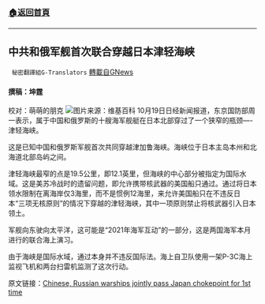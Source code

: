 ###  [:house:返回首頁](https://github.com/ourhimalayas/txt)
---


## 中共和俄军舰首次联合穿越日本津轻海峡
` 秘密翻譯組G-Translators` [轉載自GNews](https://gnews.org/zh-hans/1603751/)

#### 撰稿：坤霆
校对：萌萌的朋克
![](https://assets.gnews.org/wp-content/uploads/2021/10/3-59.jpg)图片来源：维基百科
10月19日日经新闻报道，东京国防部周一表示，属于中国和俄罗斯的十艘海军舰艇在日本北部穿过了一个狭窄的瓶颈—-津轻海峡。

这是已知中国和俄罗斯军舰首次共同穿越津加鲁海峡。海峡位于日本主岛本州和北海道北部岛屿之间。

津轻海峡最窄的点是19.5公里，即12.1英里，但海峡的中心部分被指定为国际水域。这是美苏冷战时的遗留问题，即允许携带核武器的美国船只通过。通过将日本领水限制在离海岸仅3海里，而不是惯例12海里，来允许美国船只在不违反日本“三项无核原则”的情况下穿越的津轻海峡，其中一项原则禁止将核武器引入日本领土。

军舰向东驶向太平洋，这可能是“2021年海军互动”的一部分，这是两国海军本月进行的联合海上演习。

由于海峡是国际水域，通过本身并不违反国际法。海上自卫队使用一架P-3C海上监视飞机和两台扫雷机监测了这次行动。

原文链接：[Chinese, Russian warships jointly pass Japan chokepoint for 1st time](https://asia.nikkei.com/Politics/International-relations/Chinese-Russian-warships-jointly-pass-Japan-chokepoint-for-1st-time)
